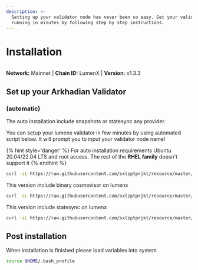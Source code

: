 ```yaml
---
description: >-
  Setting up your validator node has never been so easy. Get your validator
  running in minutes by following step by step instructions.
---
```


# Installation

<figure><img src="../../.gitbook/assets/lumenx.png" alt=""><figcaption></figcaption></figure>

**Network:** Mainnet | **Chain ID:** LumenX | **Version:** v1.3.3

## Set up your Arkhadian Validator
### (automatic)
The auto installation include snapshots or statesync any provider.

You can setup your lumenx validator in few minutes by using automated script below. It will prompt you to input your validator node name!

{% hint style='danger' %}
For auto installation requirements Ubuntu 20.04/22.04 LTS and root access. The rest of the **RHEL family** doesn't support it
{% endhint %}

```bash
curl -sL https://raw.githubusercontent.com/sxlzptprjkt/resource/master/mainnet/lumenx/lumenx.sh > lumenx.sh && chmod +x lumenx.sh && ./lumenx.sh
```
This version include binary cosmovisor on lumenx
```bash
curl -sL https://raw.githubusercontent.com/sxlzptprjkt/resource/master/mainnet/lumenx/lumenx-cosmovisor.sh > lumenx-cosmovisor.sh && chmod +x lumenx-cosmovisor.sh && ./lumenx-cosmovisor.sh.sh
```
This version include statesync on lumenx
```bash
curl -sL https://raw.githubusercontent.com/sxlzptprjkt/resource/master/mainnet/lumenx/lumenx-statesync.sh > lumenx-statesync.sh && chmod +x lumenx-statesync.sh && ./lumenx-statesync.sh
```
## Post installation

When installation is finished please load variables into system
```bash
source $HOME/.bash_profile
```
